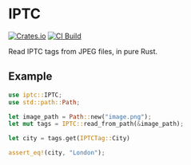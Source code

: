 # IPTC

[![Crates.io](https://img.shields.io/crates/v/iptc)](https://crates.io/crates/iptc)
[![CI Build](https://github.com/alvinometric/iptc/actions/workflows/rust.yml/badge.svg)](https://github.com/alvinometric/iptc/actions/workflows/rust.yml)

Read IPTC tags from JPEG files, in pure Rust.

## Example

```rs
use iptc::IPTC;
use std::path::Path;

let image_path = Path::new("image.png");
let mut tags = IPTC::read_from_path(&image_path);

let city = tags.get(IPTCTag::City)

assert_eq!(city, "London");
```
